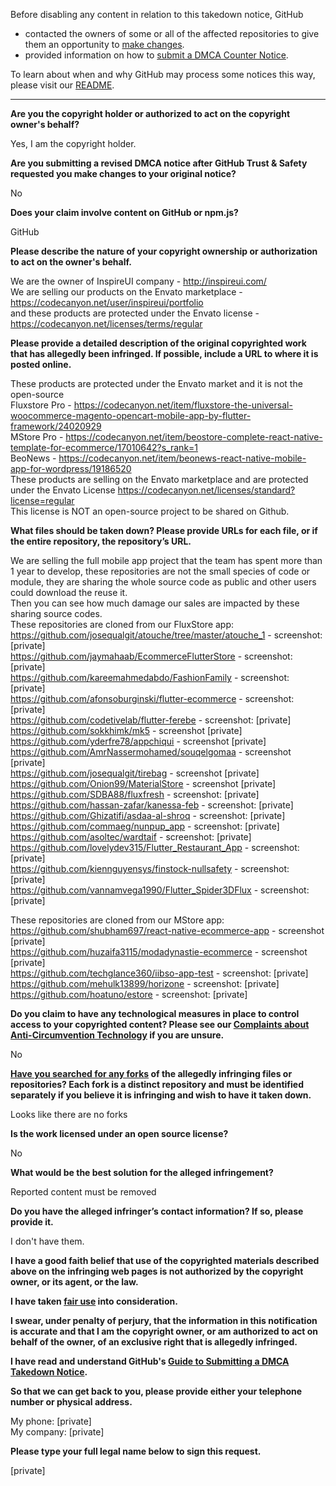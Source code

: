 Before disabling any content in relation to this takedown notice, GitHub
- contacted the owners of some or all of the affected repositories to give them an opportunity to [make changes](https://docs.github.com/en/github/site-policy/dmca-takedown-policy#a-how-does-this-actually-work).
- provided information on how to [submit a DMCA Counter Notice](https://docs.github.com/en/articles/guide-to-submitting-a-dmca-counter-notice).

To learn about when and why GitHub may process some notices this way, please visit our [README](https://github.com/github/dmca/blob/master/README.md#anatomy-of-a-takedown-notice).

---

**Are you the copyright holder or authorized to act on the copyright owner's behalf?**  
  
Yes, I am the copyright holder.  
  
**Are you submitting a revised DMCA notice after GitHub Trust & Safety requested you make changes to your original notice?**  
  
No  
  
**Does your claim involve content on GitHub or npm.js?**  
  
GitHub  
  
**Please describe the nature of your copyright ownership or authorization to act on the owner's behalf.**  
  
We are the owner of InspireUI company - http://inspireui.com/    
We are selling our products on the Envato marketplace - https://codecanyon.net/user/inspireui/portfolio  
and these products are protected under the Envato license - https://codecanyon.net/licenses/terms/regular  
  
**Please provide a detailed description of the original copyrighted work that has allegedly been infringed. If possible, include a URL to where it is posted online.**  
  
These products are protected under the Envato market and it is not the open-source  
Fluxstore Pro - https://codecanyon.net/item/fluxstore-the-universal-woocommerce-magento-opencart-mobile-app-by-flutter-framework/24020929  
MStore Pro - https://codecanyon.net/item/beostore-complete-react-native-template-for-ecommerce/17010642?s_rank=1  
BeoNews - https://codecanyon.net/item/beonews-react-native-mobile-app-for-wordpress/19186520  
These products are selling on the Envato marketplace and are protected under the Envato License https://codecanyon.net/licenses/standard?license=regular  
This license is NOT an open-source project to be shared on Github.  
  
**What files should be taken down? Please provide URLs for each file, or if the entire repository, the repository’s URL.**  
  
We are selling the full mobile app project that the team has spent more than 1 year to develop, these repositories are not the small species of code or module, they are sharing the whole source code as public and other users could download the reuse it.   
Then you can see how much damage our sales are impacted by these sharing source codes.  
These repositories are cloned from our FluxStore app:  
https://github.com/josequalgit/atouche/tree/master/atouche_1 - screenshot: [private]  
https://github.com/jaymahaab/EcommerceFlutterStore - screenshot: [private]  
https://github.com/kareemahmedabdo/FashionFamily - screenshot: [private]  
https://github.com/afonsoburginski/flutter-ecommerce - screenshot: [private]  
https://github.com/codetivelab/flutter-ferebe - screenshot: [private]  
https://github.com/sokkhimk/mk5 - screenshot [private]  
https://github.com/yderfre78/appchiqui - screenshot [private]  
https://github.com/AmrNassermohamed/souqelgomaa - screenshot [private]  
https://github.com/josequalgit/tirebag - screenshot [private]  
https://github.com/Onion99/MaterialStore - screenshot [private]  
https://github.com/SDBA88/fluxfresh - screenshot: [private]  
https://github.com/hassan-zafar/kanessa-feb - screenshot: [private]  
https://github.com/Ghizatifi/asdaa-al-shroq - screenshot: [private]  
https://github.com/commaeg/nunpup_app - screenshot: [private]  
https://github.com/asoltec/wardtaif - screenshot: [private]  
https://github.com/lovelydev315/Flutter_Restaurant_App - screenshot: [private]  
https://github.com/kiennguyensys/finstock-nullsafety - screenshot: [private]  
https://github.com/vannamvega1990/Flutter_Spider3DFlux - screenshot: [private]  
  
These repositories are cloned from our MStore app:  
https://github.com/shubham697/react-native-ecommerce-app - screenshot [private]  
https://github.com/huzaifa3115/modadynastie-ecommerce - screenshot [private]  
https://github.com/techglance360/iibso-app-test - screenshot: [private]  
https://github.com/mehulk13899/horizone - screenshot: [private]  
https://github.com/hoatuno/estore - screenshot: [private]  
  
**Do you claim to have any technological measures in place to control access to your copyrighted content? Please see our <a href="https://docs.github.com/articles/guide-to-submitting-a-dmca-takedown-notice#complaints-about-anti-circumvention-technology">Complaints about Anti-Circumvention Technology</a> if you are unsure.**  
  
No  
  
**<a href="https://docs.github.com/articles/dmca-takedown-policy#b-what-about-forks-or-whats-a-fork">Have you searched for any forks</a> of the allegedly infringing files or repositories? Each fork is a distinct repository and must be identified separately if you believe it is infringing and wish to have it taken down.**  
  
Looks like there are no forks  
  
**Is the work licensed under an open source license?**  
  
No  
  
**What would be the best solution for the alleged infringement?**  
  
Reported content must be removed  
  
**Do you have the alleged infringer’s contact information? If so, please provide it.**  
  
I don't have them.  
  
**I have a good faith belief that use of the copyrighted materials described above on the infringing web pages is not authorized by the copyright owner, or its agent, or the law.**  
  
**I have taken <a href="https://www.lumendatabase.org/topics/22">fair use</a> into consideration.**  
  
**I swear, under penalty of perjury, that the information in this notification is accurate and that I am the copyright owner, or am authorized to act on behalf of the owner, of an exclusive right that is allegedly infringed.**  
  
**I have read and understand GitHub's <a href="https://docs.github.com/articles/guide-to-submitting-a-dmca-takedown-notice/">Guide to Submitting a DMCA Takedown Notice</a>.**  
  
**So that we can get back to you, please provide either your telephone number or physical address.**  
  
My phone: [private]  
My company: [private]  
  
**Please type your full legal name below to sign this request.**  
  
[private]
